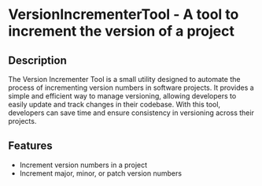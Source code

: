 # VersionIncrementerTool - A tool to increment the version of a project

## Description
The Version Incrementer Tool is a small utility designed to automate the process of incrementing version numbers in software projects. It provides a simple and efficient way to manage versioning, allowing developers to easily update and track changes in their codebase. With this tool, developers can save time and ensure consistency in versioning across their projects.

## Features

- Increment version numbers in a project
- Increment major, minor, or patch version numbers